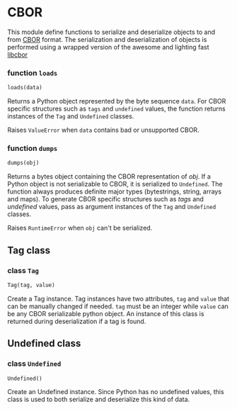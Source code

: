 # CBOR

This module define functions to serialize and deserialize objects to and from [CBOR](http://cbor.io>) format.
The serialization and deserialization of objects is performed using a wrapped version of the awesome and lighting fast [libcbor](http://libcbor.org/)


### function `loads`
```python
loads(data)
```

Returns a Python object represented by the byte sequence `data`.
For CBOR specific structures such as `tags` and `undefined` values, 
the function returns instances of the `Tag` and `Undefined` classes.

Raises `ValueError` when `data` contains bad or unsupported CBOR.


### function `dumps`
```python
dumps(obj)
```
Returns a bytes object containing the CBOR representation of *obj*.
If a Python object is not serializable to CBOR, it is serialized to `Undefined`.
The function always produces definite major types (bytestrings, string, arrays and maps).
To generate CBOR specific structures such as *tags* and *undefined* values, pass as argument instances
of the `Tag` and `Undefined` classes.

Raises `RuntimeError` when `obj` can't be serialized.


## Tag class

### class `Tag`
```python
Tag(tag, value)
```
Create a Tag instance. Tag instances have two attributes, `tag` and `value` that can be manually changed if needed.
`tag` must be an integer while `value` can be any CBOR serializable python object.
An instance of this class is returned during deserialization if a tag is found.


## Undefined class

### class `Undefined`
```python
Undefined()
```
Create an Undefined instance. Since Python has no undefined values, this class is used to both serialize and deserialize this kind of data.

